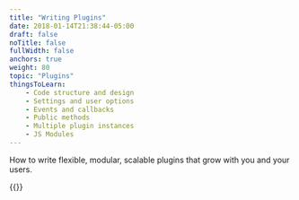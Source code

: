 ```yaml
---
title: "Writing Plugins"
date: 2018-01-14T21:38:44-05:00
draft: false
noTitle: false
fullWidth: false
anchors: true
weight: 80
topic: "Plugins"
thingsToLearn:
    - Code structure and design
    - Settings and user options
    - Events and callbacks
    - Public methods
    - Multiple plugin instances
    - JS Modules
---
```


How to write flexible, modular, scalable plugins that grow with you and your users.

{{<cta for="learnvjs-roadmap">}}